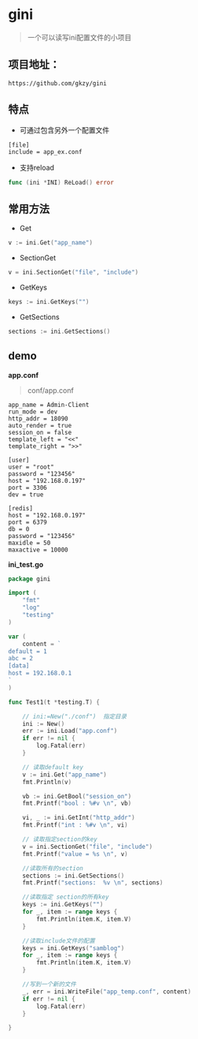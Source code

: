 # gini
> 一个可以读写ini配置文件的小项目


## 项目地址：

```
https://github.com/gkzy/gini
```

## 特点

* 可通过包含另外一个配置文件

```
[file]
include = app_ex.conf
```

* 支持reload

```go
func (ini *INI) ReLoad() error
```

## 常用方法

* Get

```go
v := ini.Get("app_name")
```

* SectionGet

```go
v = ini.SectionGet("file", "include")
```

* GetKeys

```go
keys := ini.GetKeys("")
```

* GetSections

```go
sections := ini.GetSections()
```

## demo


**app.conf**

> conf/app.conf

```
app_name = Admin-Client
run_mode = dev
http_addr = 18090
auto_render = true
session_on = false
template_left = "<<"
template_right = ">>"

[user]
user = "root"
password = "123456"
host = "192.168.0.197"
port = 3306
dev = true

[redis]
host = "192.168.0.197"
port = 6379
db = 0
password = "123456"
maxidle = 50
maxactive = 10000

```

**ini_test.go**

```go
package gini

import (
	"fmt"
	"log"
	"testing"
)

var (
	content = `
default = 1
abc = 2
[data]
host = 192.168.0.1
`
)

func Test1(t *testing.T) {

	// ini:=New("./conf")  指定目录
	ini := New()
	err := ini.Load("app.conf")
	if err != nil {
		log.Fatal(err)
	}

	// 读取default key
	v := ini.Get("app_name")
	fmt.Println(v)

	vb := ini.GetBool("session_on")
	fmt.Printf("bool : %#v \n", vb)

	vi, _ := ini.GetInt("http_addr")
	fmt.Printf("int : %#v \n", vi)

	// 读取指定section的key
	v = ini.SectionGet("file", "include")
	fmt.Printf("value = %s \n", v)

	//读取所有的section
	sections := ini.GetSections()
	fmt.Printf("sections:  %v \n", sections)

	//读取指定 section的所有key
	keys := ini.GetKeys("")
	for _, item := range keys {
		fmt.Println(item.K, item.V)
	}

	//读取include文件的配置
	keys = ini.GetKeys("samblog")
	for _, item := range keys {
		fmt.Println(item.K, item.V)
	}

	//写到一个新的文件
	_, err = ini.WriteFile("app_temp.conf", content)
	if err != nil {
		log.Fatal(err)
	}

}
```